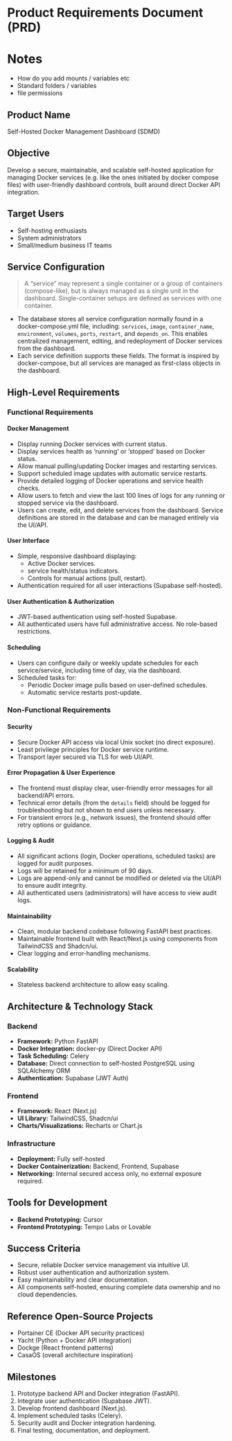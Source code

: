 # Product Requirements Document (PRD)

# Notes

- How do you add mounts / variables etc
- Standard folders / variables
- file permissions

## Product Name
Self-Hosted Docker Management Dashboard (SDMD)

## Objective
Develop a secure, maintainable, and scalable self-hosted application for managing Docker services (e.g. like the ones initiated by docker compose files) with user-friendly dashboard controls, built around direct Docker API integration.

## Target Users
- Self-hosting enthusiasts
- System administrators
- Small/medium business IT teams

## Service Configuration
> A “service” may represent a single container or a group of containers (compose-like), but is always managed as a single unit in the dashboard. Single-container setups are defined as services with one container.

- The database stores all service configuration normally found in a docker-compose.yml file, including: `services`, `image`, `container_name`, `environment`, `volumes`, `ports`, `restart`, and `depends_on`. This enables centralized management, editing, and redeployment of Docker services from the dashboard.
- Each service definition supports these fields. The format is inspired by docker-compose, but all services are managed as first-class objects in the dashboard.

## High-Level Requirements

### Functional Requirements

#### Docker Management
- Display running Docker services with current status.
- Display services health as ‘running’ or ‘stopped’ based on Docker status.
- Allow manual pulling/updating Docker images and restarting services.
- Support scheduled image updates with automatic service restarts.
- Provide detailed logging of Docker operations and service health checks.
- Allow users to fetch and view the last 100 lines of logs for any running or stopped service via the dashboard.
- Users can create, edit, and delete services from the dashboard. Service definitions are stored in the database and can be managed entirely via the UI/API.



#### User Interface
- Simple, responsive dashboard displaying:
  - Active Docker services.
  - service health/status indicators.
  - Controls for manual actions (pull, restart).
- Authentication required for all user interactions (Supabase self-hosted).

#### User Authentication & Authorization
- JWT-based authentication using self-hosted Supabase.
- All authenticated users have full administrative access. No role-based restrictions.

#### Scheduling
- Users can configure daily or weekly update schedules for each service/service, including time of day, via the dashboard.
- Scheduled tasks for:
  - Periodic Docker image pulls based on user-defined schedules.
  - Automatic service restarts post-update.

### Non-Functional Requirements

#### Security
- Secure Docker API access via local Unix socket (no direct exposure).
- Least privilege principles for Docker service runtime.
- Transport layer secured via TLS for web UI/API.

#### Error Propagation & User Experience

- The frontend must display clear, user-friendly error messages for all backend/API errors.
- Technical error details (from the `details` field) should be logged for troubleshooting but not shown to end users unless necessary.
- For transient errors (e.g., network issues), the frontend should offer retry options or guidance.

#### Logging & Audit
- All significant actions (login, Docker operations, scheduled tasks) are logged for audit purposes.
- Logs will be retained for a minimum of 90 days.
- Logs are append-only and cannot be modified or deleted via the UI/API to ensure audit integrity.
- All authenticated users (administrators) will have access to view audit logs.

#### Maintainability
- Clean, modular backend codebase following FastAPI best practices.
- Maintainable frontend built with React/Next.js using components from TailwindCSS and Shadcn/ui.
- Clear logging and error-handling mechanisms.

#### Scalability
- Stateless backend architecture to allow easy scaling.

## Architecture & Technology Stack

### Backend
- **Framework:** Python FastAPI
- **Docker Integration:** docker-py (Direct Docker API)
- **Task Scheduling:** Celery
- **Database:** Direct connection to self-hosted PostgreSQL using SQLAlchemy ORM
- **Authentication:** Supabase (JWT Auth)

### Frontend
- **Framework:** React (Next.js)
- **UI Library:** TailwindCSS, Shadcn/ui
- **Charts/Visualizations:** Recharts or Chart.js

### Infrastructure
- **Deployment:** Fully self-hosted
- **Docker Containerization:** Backend, Frontend, Supabase
- **Networking:** Internal secured access only, no external exposure required.

## Tools for Development
- **Backend Prototyping:** Cursor
- **Frontend Prototyping:** Tempo Labs or Lovable

## Success Criteria
- Secure, reliable Docker service management via intuitive UI.
- Robust user authentication and authorization system.
- Easy maintainability and clear documentation.
- All components self-hosted, ensuring complete data ownership and no cloud dependencies.

## Reference Open-Source Projects
- Portainer CE (Docker API security practices)
- Yacht (Python + Docker API integration)
- Dockge (React frontend patterns)
- CasaOS (overall architecture inspiration)

## Milestones
1. Prototype backend API and Docker integration (FastAPI).
2. Integrate user authentication (Supabase JWT).
3. Develop frontend dashboard (Next.js).
4. Implement scheduled tasks (Celery).
5. Security audit and Docker integration hardening.
6. Final testing, documentation, and deployment.

